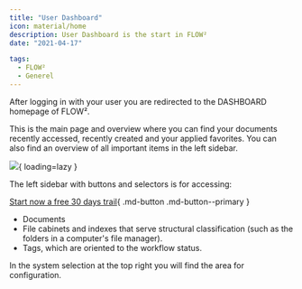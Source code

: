 ```yaml
---
title: "User Dashboard"
icon: material/home
description: User Dashboard is the start in FLOW²
date: "2021-04-17"

tags:
  - FLOW²
  - Generel
---
```


After logging in with your user you are redirected to the DASHBOARD homepage of FLOW².

This is the main page and overview where you can find your documents recently accessed, recently created and your applied favorites. You can also find an overview of all important items in the left sidebar.

![](/_images/doc2/FLOW²_Dashboard-User-1-1024x585.png){ loading=lazy }

The left sidebar with buttons and selectors is for accessing:

[Start now a free 30 days trail](https://polydocs.io/free-trail/){ .md-button .md-button--primary }

- Documents
- File cabinets and indexes that serve structural classification (such as the folders in a computer's file manager).
- Tags, which are oriented to the workflow status.

In the system selection at the top right you will find the area for configuration.
